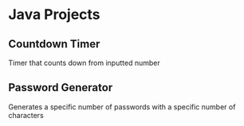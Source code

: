 # Java Projects

## Countdown Timer
Timer that counts down from inputted number

## Password Generator
Generates a specific number of passwords with a specific number of characters
